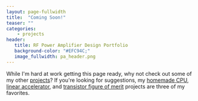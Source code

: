 ```yaml
---
layout: page-fullwidth
title:  "Coming Soon!"
teaser: ""
categories:
    - projects
header:
   title: RF Power Amplifier Design Portfolio
   background-color: "#EFC94C;"
   image_fullwidth: pa_header.png
---
```


<!--title: A Summary of My Latest PA Design Work -->
<!--# teaser: Research Project-->

While I'm hard at work getting this page ready, why not check out some of my other [projects](https://grantgiesbrecht.com/projects/)? If you're looking for suggestions, my [homemade CPU](https://grantgiesbrecht.com/projects/blinkenrechner/), [linear accelerator](https://grantgiesbrecht.com/projects/meqalac/), and [transistor figure of merit](https://grantgiesbrecht.com/projects/fom/) projects are three of my favorites.